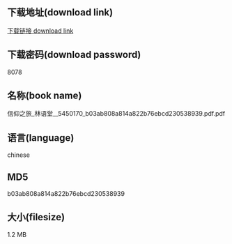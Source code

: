 ## 下载地址(download link)
[下载链接 download link](https://voluble-croquembouche-d321dc.netlify.app/?s=%E4%BF%A1%E4%BB%B0%E4%B9%8B%E6%97%85_%E6%9E%97%E8%AF%AD%E5%A0%82__5450170_b03ab808a814a822b76ebcd230538939.pdf)

## 下载密码(download password)
8078

## 名称(book name)
信仰之旅_林语堂__5450170_b03ab808a814a822b76ebcd230538939.pdf.pdf

## 语言(language)
chinese

## MD5
b03ab808a814a822b76ebcd230538939

## 大小(filesize)
1.2 MB
